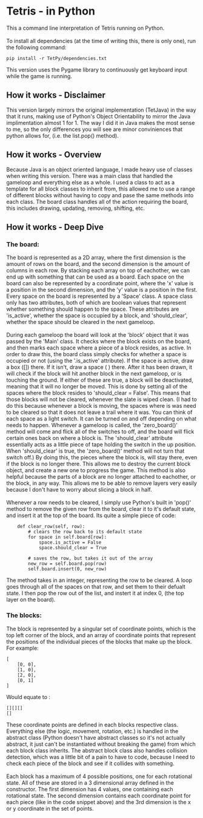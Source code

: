 # Tetris - in Python
This a command line interpretation of Tetris running on Python.
<br /> <br />
To install all dependencies (at the time of writing this, there is only one), run the following command: <br />
```
pip install -r TetPy/dependencies.txt
```
This version uses the Pygame library to continuously get keyboard input while the game is running.

## How it works - Disclaimer
This version largely mirrors the original implementation (TetJava) in the way that it runs, making use of Python's Object Orientability to mirror the Java implimentation almost 1 for 1. The way I did it in Java makes the most sense to me, so the only differences you will see are minor conviniences that python allows for, (i.e. the list.pop() method).

## How it works - Overview
Because Java is an object oriented language, I made heavy use of classes when writing this version. There was a main class that handled the gameloop and everything else as a whole. I used a class to act as a template for all block classes to inherit from, this allowed me to use a range of different blocks without having to copy and pase the same methods into each class. The board class handles all of the action requiring the board, this includes drawing, updating, removing, shifting, etc.

## How it works - Deep Dive
### The board:
The board is represented as a 2D array, where the first dimension is the amount of rows on the board, and the second dimension is the amount of columns in each row. By stacking each array on top of eachother, we can end up with something that can be used as a board. Each space on the board can also be represented by a coordinate point, where the 'x' value is a position in the second dimension, and the 'y' value is a position in the first. Every space on the board is represented by a 'Space' class. A space class only has two attributes, both of which are boolean values that represent whether something should happen to the space. These attributes are 'is_active', whether the space is occupied by a block, and 'should_clear', whether the space should be cleared in the next gameloop.
<br /> <br />
During each gameloop the board will look at the 'block' object that it was passed by the 'Main' class. It checks where the block exists on the board, and then marks each space where a piece of a block resides, as active. In order to draw this, the board class simply checks for whether a space is occupied or not (using the '.is_active' attribute). If the space is active, draw a box ([]) there. If it isn't, draw a space (  ) there. After it has been drawn, it will check if the block will hit another block in the next gameloop, or is touching the ground. If either of these are true, a block will be deactivated, meaning that it will no longer be moved. This is done by setting all of the spaces where the block resides to 'should_clear = False'. This means that those blocks will not be cleared, whenever the slate is wiped clean. (I had to do this because whenever a block is moving, the spaces where is was need to be cleared so that it does not leave a trail where it was. You can think of each space as a light switch. It can be turned on and off depending on what needs to happen. Whenever a gameloop is called, the 'zero_board()' method will come and flick all of the switches to off, and the board will flick certain ones back on where a block is. The 'should_clear' attribute essentially acts as a little piece of tape holding the switch in the up position. When 'should_clear' is true, the 'zero_board()' method will not turn that switch off.) By doing this, the pieces where the block is, will stay there, even if the block is no longer there. This allows me to destroy the current block object, and create a new one to progress the game. This method is also helpful because the parts of a block are no longer attached to eachother, or the block, in any way. This allows me to be able to remove layers very easily because I don't have to worry about slicing a block in half.
<br /> <br />
Whenever a row needs to be cleared, I simply use Python's built in 'pop()' method to remove the given row from the board, clear it to it's default state, and insert it at the top of the board. Its quite a simple piece of code:
```
    def clear_row(self, row):
        # clears the row back to its default state
        for space in self.board[row]:
            space.is_active = False
            space.should_clear = True

        # saves the row, but takes it out of the array
        new_row = self.board.pop(row)
        self.board.insert(0, new_row)
```
The method takes in an integer, representing the row to be cleared. A loop goes through all of the spaces on that row, and set them to their defualt state. I then pop the row out of the list, and instert it at index 0, (the top layer on the board).

### The blocks:
The block is represented by a singular set of coordinate points, which is the top left corner of the block, and an array of coordinate points that represent the positions of the individual pieces of the blocks that make up the block. For example:
```
[
    [0, 0],
    [1, 0],
    [2, 0],
    [0, 1]
]
```
Would equate to :
```
[][][]
[]
```
These coordinate points are defined in each blocks respective class. Everything else (the logic, movement, rotation, etc.) is handled in the abstract class (Python doesn't have abstract classes so it's not actually abstract, it just can't be instantiated without breaking the game) from which each block class inherits. The abstract block class also handles collision detection, which was a little bit of a pain to have to code, because I need to check each piece of the block and see if it collides with something.
<br /> <br />
Each block has a maximum of 4 possible positions, one for each rotational state. All of these are stored in a 3 dimensional array defined in the constructor. The first dimension has 4 values, one containing each rotational state. The second dimension contains each coordinate point for each piece (like in the code snippet above) and the 3rd dimension is the x or y coordinate in the set of points. 